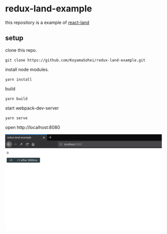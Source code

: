 redux-land-example 
=============

this repository is a example of [react-land](https://github.com/KoyamaSohei/redux-land)

## setup

clone this repo.

`git clone https://github.com/KoyamaSohei/redux-land-example.git`

install node modules.

`yarn install`

build

`yarn build`

start webpack-dev-server

`yarn serve`

open http://localhost:8080

![screenshot](https://github.com/KoyamaSohei/redux-land-example/blob/master/assets/demo.png)